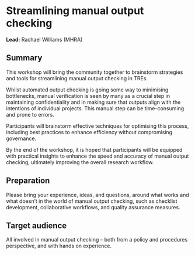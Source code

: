 # Streamlining manual output checking

**Lead:** Rachael Williams (MHRA)

## Summary

This workshop will bring the community together to brainstorm strategies and tools for streamlining manual output checking in TREs.

Whilst automated output checking is going some way to minimising bottlenecks, manual verification is seen by many as a crucial step in maintaining confidentiality and in making sure that outputs align with the intentions of individual projects.
This manual step can be time-consuming and prone to errors.

Participants will brainstorm effective techniques for optimising this process, including best practices to enhance efficiency without compromising governance.

By the end of the workshop, it is hoped that participants will be equipped with practical insights to enhance the speed and accuracy of manual output checking, ultimately improving the overall research workflow.

## Preparation

Please bring your experience, ideas, and questions, around what works and what doesn’t in the world of manual output checking, such as checklist development, collaborative workflows, and quality assurance measures.

## Target audience

All involved in manual output checking – both from a policy and procedures perspective, and with hands on experience.
